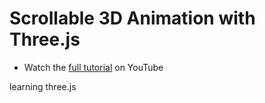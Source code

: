 # Scrollable 3D Animation with Three.js

- Watch the [full tutorial](https://youtu.be/Q7AOvWpIVHU) on YouTube

learning three.js
